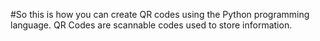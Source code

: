 #So this is how you can create QR codes using the Python programming language. QR Codes are scannable codes used to store information.
